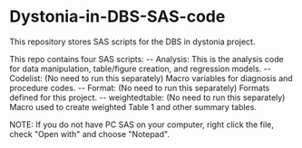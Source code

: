 # Dystonia-in-DBS-SAS-code
This repository stores SAS scripts for the DBS in dystonia project. 

This repo contains four SAS scripts:
 -- Analysis: This is the analysis code for data manipulation, table/figure creation, and regression models.
 -- Codelist: (No need to run this separately) Macro variables for diagnosis and procedure codes.
 -- Format: (No need to run this separately) Formats defined for this project.
 -- weightedtable: (No need to run this separately) Macro used to create weighted Table 1 and other summary tables.

NOTE: If you do not have PC SAS on your computer, right click the file, check "Open with" and choose "Notepad".

